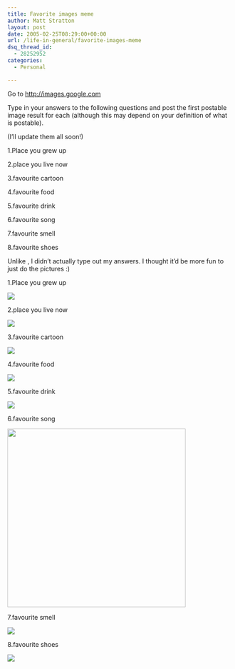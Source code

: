 ```yaml
---
title: Favorite images meme
author: Matt Stratton
layout: post
date: 2005-02-25T08:29:00+00:00
url: /life-in-general/favorite-images-meme
dsq_thread_id:
  - 28252952
categories:
  - Personal

---
```

Go to http://images.google.com
  
Type in your answers to the following questions and post the first postable image result for each (although this may depend on your definition of what is postable).
  
(I&#8217;ll update them all soon!)
  
1.Place you grew up
  
2.place you live now
  
3.favourite cartoon
  
4.favourite food
  
5.favourite drink
  
6.favourite song
  
7.favourite smell
  
8.favourite shoes

Unlike , I didn&#8217;t actually type out my answers. I thought it&#8217;d be more fun to just do the pictures :)

1.Place you grew up
  
![][1]

2.place you live now
  
![][2]

3.favourite cartoon
  
![][3]

4.favourite food
  
![][4]

5.favourite drink
  
![][5]

6.favourite song
  
<img src="http://www.monsterous.com/%7Esatch/boots/art/liz-front.jpg" alt="" width="400" />

7.favourite smell
  
![][6]

8.favourite shoes
  
![][7]

 [1]: http://www.villapark.lib.il.us/images/fourth/2004/4th%20010.jpg
 [2]: http://www.rachelleb.com/images/2004_04_01/schubas.jpg
 [3]: http://images-eu.amazon.com/images/P/B00005UWNO.02.LZZZZZZZ.jpg
 [4]: http://www.johnnyroadtrip.com/tailgating/recipes/images/italianbeeffinished.jpg
 [5]: http://www.bevnet.com/images/reviews/sprechers/sprecher-rootbeer.jpg
 [6]: http://www.the-body-shop.com/images/fragrance/products/pd_vanilla_body_spray.jpg
 [7]: http://www.zappos.com/images/801/7136801/80563-d.jpg